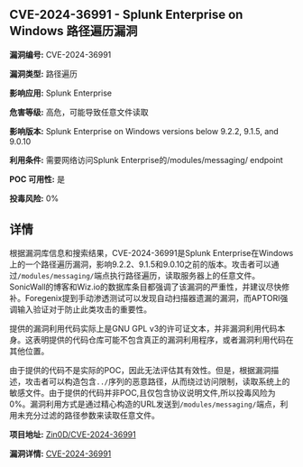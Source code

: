 ## CVE-2024-36991 - Splunk Enterprise on Windows 路径遍历漏洞

**漏洞编号:** CVE-2024-36991

**漏洞类型:** 路径遍历

**影响应用:** Splunk Enterprise

**危害等级:** 高危，可能导致任意文件读取

**影响版本:** Splunk Enterprise on Windows versions below 9.2.2, 9.1.5, and 9.0.10

**利用条件:** 需要网络访问Splunk Enterprise的/modules/messaging/ endpoint

**POC 可用性:** 是

**投毒风险:** 0%

## 详情

根据漏洞库信息和搜索结果，CVE-2024-36991是Splunk Enterprise在Windows上的一个路径遍历漏洞，影响9.2.2、9.1.5和9.0.10之前的版本。攻击者可以通过`/modules/messaging/`端点执行路径遍历，读取服务器上的任意文件。SonicWall的博客和Wiz.io的数据库条目都强调了该漏洞的严重性，并建议尽快修补。Foregenix提到手动渗透测试可以发现自动扫描器遗漏的漏洞，而APTORI强调输入验证对于防止此类攻击的重要性。

提供的漏洞利用代码实际上是GNU GPL v3的许可证文本，并非漏洞利用代码本身。这表明提供的代码仓库可能不包含真正的漏洞利用程序，或者漏洞利用代码在其他位置。

由于提供的代码不是实际的POC，因此无法评估其有效性。但是，根据漏洞描述，攻击者可以构造包含`../`序列的恶意路径，从而绕过访问限制，读取系统上的敏感文件。由于提供的代码并非POC,且仅包含协议说明文件,所以投毒风险为0%。漏洞利用方式是通过精心构造的URL发送到`/modules/messaging/`端点，利用未充分过滤的路径参数来读取任意文件。

**项目地址:** [Zin0D/CVE-2024-36991](https://github.com/Zin0D/CVE-2024-36991)

**漏洞详情:** [CVE-2024-36991](https://nvd.nist.gov/vuln/detail/CVE-2024-36991)